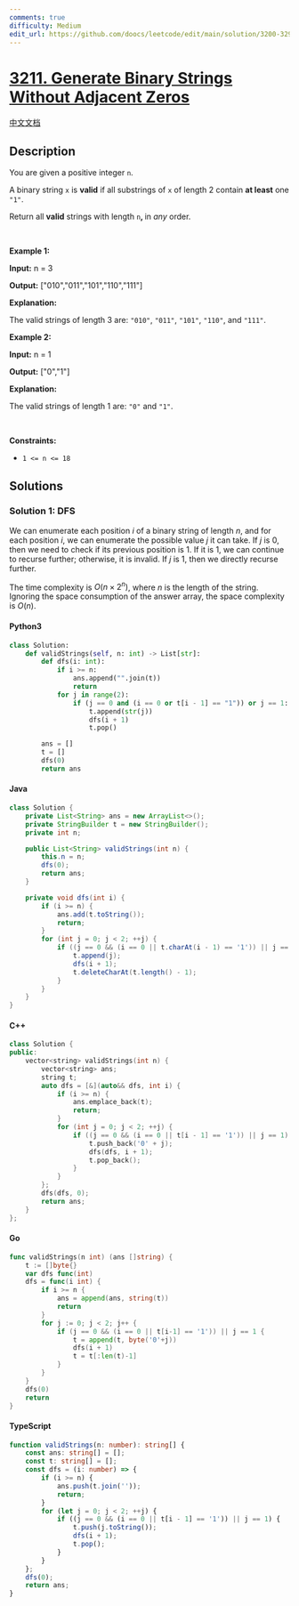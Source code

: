 ```yaml
---
comments: true
difficulty: Medium
edit_url: https://github.com/doocs/leetcode/edit/main/solution/3200-3299/3211.Generate%20Binary%20Strings%20Without%20Adjacent%20Zeros/README_EN.md
---
```


<!-- problem:start -->

# [3211. Generate Binary Strings Without Adjacent Zeros](https://leetcode.com/problems/generate-binary-strings-without-adjacent-zeros)

[中文文档](/solution/3200-3299/3211.Generate%20Binary%20Strings%20Without%20Adjacent%20Zeros/README.md)

## Description

<!-- description:start -->

<p>You are given a positive integer <code>n</code>.</p>

<p>A binary string <code>x</code> is <strong>valid</strong> if all <span data-keyword="substring-nonempty">substrings</span> of <code>x</code> of length 2 contain <strong>at least</strong> one <code>&quot;1&quot;</code>.</p>

<p>Return all <strong>valid</strong> strings with length <code>n</code><strong>, </strong>in <em>any</em> order.</p>

<p>&nbsp;</p>
<p><strong class="example">Example 1:</strong></p>

<div class="example-block">
<p><strong>Input:</strong> <span class="example-io">n = 3</span></p>

<p><strong>Output:</strong> <span class="example-io">[&quot;010&quot;,&quot;011&quot;,&quot;101&quot;,&quot;110&quot;,&quot;111&quot;]</span></p>

<p><strong>Explanation:</strong></p>

<p>The valid strings of length 3 are: <code>&quot;010&quot;</code>, <code>&quot;011&quot;</code>, <code>&quot;101&quot;</code>, <code>&quot;110&quot;</code>, and <code>&quot;111&quot;</code>.</p>
</div>

<p><strong class="example">Example 2:</strong></p>

<div class="example-block">
<p><strong>Input:</strong> <span class="example-io">n = 1</span></p>

<p><strong>Output:</strong> <span class="example-io">[&quot;0&quot;,&quot;1&quot;]</span></p>

<p><strong>Explanation:</strong></p>

<p>The valid strings of length 1 are: <code>&quot;0&quot;</code> and <code>&quot;1&quot;</code>.</p>
</div>

<p>&nbsp;</p>
<p><strong>Constraints:</strong></p>

<ul>
	<li><code>1 &lt;= n &lt;= 18</code></li>
</ul>

<!-- description:end -->

## Solutions

<!-- solution:start -->

### Solution 1: DFS

We can enumerate each position $i$ of a binary string of length $n$, and for each position $i$, we can enumerate the possible value $j$ it can take. If $j$ is $0$, then we need to check if its previous position is $1$. If it is $1$, we can continue to recurse further; otherwise, it is invalid. If $j$ is $1$, then we directly recurse further.

The time complexity is $O(n \times 2^n)$, where $n$ is the length of the string. Ignoring the space consumption of the answer array, the space complexity is $O(n)$.

<!-- tabs:start -->

#### Python3

```python
class Solution:
    def validStrings(self, n: int) -> List[str]:
        def dfs(i: int):
            if i >= n:
                ans.append("".join(t))
                return
            for j in range(2):
                if (j == 0 and (i == 0 or t[i - 1] == "1")) or j == 1:
                    t.append(str(j))
                    dfs(i + 1)
                    t.pop()

        ans = []
        t = []
        dfs(0)
        return ans
```

#### Java

```java
class Solution {
    private List<String> ans = new ArrayList<>();
    private StringBuilder t = new StringBuilder();
    private int n;

    public List<String> validStrings(int n) {
        this.n = n;
        dfs(0);
        return ans;
    }

    private void dfs(int i) {
        if (i >= n) {
            ans.add(t.toString());
            return;
        }
        for (int j = 0; j < 2; ++j) {
            if ((j == 0 && (i == 0 || t.charAt(i - 1) == '1')) || j == 1) {
                t.append(j);
                dfs(i + 1);
                t.deleteCharAt(t.length() - 1);
            }
        }
    }
}
```

#### C++

```cpp
class Solution {
public:
    vector<string> validStrings(int n) {
        vector<string> ans;
        string t;
        auto dfs = [&](auto&& dfs, int i) {
            if (i >= n) {
                ans.emplace_back(t);
                return;
            }
            for (int j = 0; j < 2; ++j) {
                if ((j == 0 && (i == 0 || t[i - 1] == '1')) || j == 1) {
                    t.push_back('0' + j);
                    dfs(dfs, i + 1);
                    t.pop_back();
                }
            }
        };
        dfs(dfs, 0);
        return ans;
    }
};
```

#### Go

```go
func validStrings(n int) (ans []string) {
	t := []byte{}
	var dfs func(int)
	dfs = func(i int) {
		if i >= n {
			ans = append(ans, string(t))
			return
		}
		for j := 0; j < 2; j++ {
			if (j == 0 && (i == 0 || t[i-1] == '1')) || j == 1 {
				t = append(t, byte('0'+j))
				dfs(i + 1)
				t = t[:len(t)-1]
			}
		}
	}
	dfs(0)
	return
}
```

#### TypeScript

```ts
function validStrings(n: number): string[] {
    const ans: string[] = [];
    const t: string[] = [];
    const dfs = (i: number) => {
        if (i >= n) {
            ans.push(t.join(''));
            return;
        }
        for (let j = 0; j < 2; ++j) {
            if ((j == 0 && (i == 0 || t[i - 1] == '1')) || j == 1) {
                t.push(j.toString());
                dfs(i + 1);
                t.pop();
            }
        }
    };
    dfs(0);
    return ans;
}
```

<!-- tabs:end -->

<!-- solution:end -->

<!-- problem:end -->
